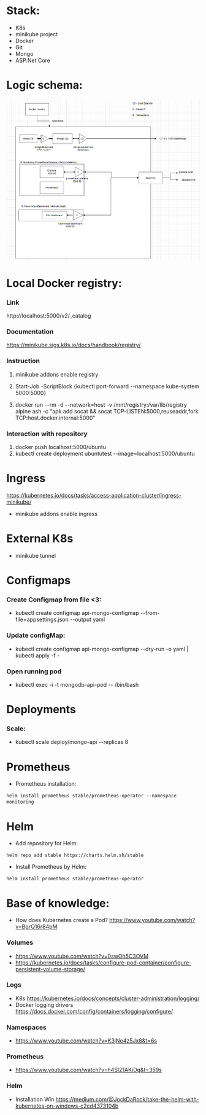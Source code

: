 # Stack:
- K8s 
- minikube project
- Docker
- Git
- Mongo
- ASP.Net Core

# Logic schema:

![Image of Yaktocat](/documentation/logicSchema.png)

# Local Docker registry:

### Link
http://localhost:5000/v2/_catalog

### Documentation
https://minikube.sigs.k8s.io/docs/handbook/registry/

### Instruction
1. minikube addons enable registry
1. Start-Job -ScriptBlock {kubectl port-forward --namespace kube-system <registry name> 5000:5000}

1. docker run --rm -d --network=host -v /mnt/registry:/var/lib/registry alpine ash -c "apk add socat && socat TCP-LISTEN:5000,reuseaddr,fork TCP:host.docker.internal:5000"

### Interaction with repository
1. docker push localhost:5000/ubuntu
1. kubectl create deployment ubuntutest --image=localhost:5000/ubuntu


# Ingress
https://kubernetes.io/docs/tasks/access-application-cluster/ingress-minikube/

- minikube addons enable ingress

# External K8s

- minikube tunnel

# Configmaps
### Create Configmap from file <3:
- kubectl create configmap api-mongo-configmap --from-file=appsettings.json --output yaml

### Update configMap:
- kubectl create configmap api-mongo-configmap --dry-run -o yaml  | kubectl apply -f -

### Open running pod
- kubectl exec -i -t mongodb-api-pod -- /bin/bash

# Deployments

### Scale:
- kubectl scale deploy/mongo-api --replicas 8

# Prometheus
- Prometheus installation:
~~~
helm install prometheus stable/prometheus-operator --namespace monitoring
~~~


# Helm
- Add repository for Helm:
~~~
helm repo add stable https://charts.helm.sh/stable
~~~
- Install Prometheus by Helm:
~~~
helm install prometheus stable/prometheus-operator
~~~

# Base of knowledge:
- How does Kubernetes create a Pod? https://www.youtube.com/watch?v=BgrQ16r84pM
### Volumes
- https://www.youtube.com/watch?v=0swOh5C3OVM
- https://kubernetes.io/docs/tasks/configure-pod-container/configure-persistent-volume-storage/

### Logs
- K8s https://kubernetes.io/docs/concepts/cluster-administration/logging/
- Docker logging drivers https://docs.docker.com/config/containers/logging/configure/

### Namespaces
- https://www.youtube.com/watch?v=K3jNo4z5Jx8&t=6s

### Prometheus
- https://www.youtube.com/watch?v=h4Sl21AKiDg&t=359s

### Helm
- Installation Win https://medium.com/@JockDaRock/take-the-helm-with-kubernetes-on-windows-c2cd4373104b

